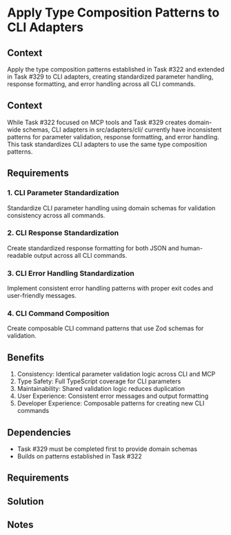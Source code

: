 # Apply Type Composition Patterns to CLI Adapters

## Context

Apply the type composition patterns established in Task #322 and extended in Task #329 to CLI adapters, creating standardized parameter handling, response formatting, and error handling across all CLI commands.

## Context

While Task #322 focused on MCP tools and Task #329 creates domain-wide schemas, CLI adapters in src/adapters/cli/ currently have inconsistent patterns for parameter validation, response formatting, and error handling. This task standardizes CLI adapters to use the same type composition patterns.

## Requirements

### 1. CLI Parameter Standardization

Standardize CLI parameter handling using domain schemas for validation consistency across all commands.

### 2. CLI Response Standardization

Create standardized response formatting for both JSON and human-readable output across all CLI commands.

### 3. CLI Error Handling Standardization

Implement consistent error handling patterns with proper exit codes and user-friendly messages.

### 4. CLI Command Composition

Create composable CLI command patterns that use Zod schemas for validation.

## Benefits

1. Consistency: Identical parameter validation logic across CLI and MCP
2. Type Safety: Full TypeScript coverage for CLI parameters
3. Maintainability: Shared validation logic reduces duplication
4. User Experience: Consistent error messages and output formatting
5. Developer Experience: Composable patterns for creating new CLI commands

## Dependencies

- Task #329 must be completed first to provide domain schemas
- Builds on patterns established in Task #322

## Requirements

## Solution

## Notes
